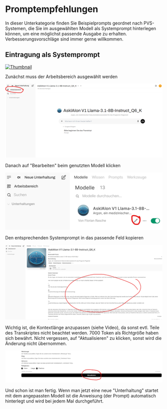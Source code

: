 # Promptempfehlungen

In dieser Unterkategorie finden Sie Beispielprompts geordnet nach PVS-Systemen, die Sie im ausgewählten Modell als Systemprompt hinterlegen können, um eine möglichst passende Ausgabe zu erhalten. Verbesserungsvorschläge sind immer gerne willkommen.

## Eintragung als Systemprompt

[![Thumbnail](https://img.youtube.com/vi/9irtXkJlzsw/maxresdefault.jpg)](https://youtu.be/9irtXkJlzsw)

Zunächst muss der Arbeitsbereich ausgewählt werden

![Arbeitsbereich](images/arbeitsbereich.png)

Danach auf "Bearbeiten" beim genutzten Modell klicken

![Bearbeiten](images/bearbeiten.png)

Den entsprechenden Systemprompt in das passende Feld kopieren

![Systemprompt](images/systemprompt.png)

Wichtig ist, die Kontextlänge anzupassen (siehe Video), da sonst evtl. Teile des Transkriptes nicht beachtet werden. 7000 Token als Richtgröße haben sich bewährt.
Nicht vergessen, auf "Aktualisieren" zu klicken, sonst wird die Änderung nicht übernommen.

![Aktualisieren](images/aktualisieren.png)

Und schon ist man fertig. Wenn man jetzt eine neue "Unterhaltung" startet mit dem angepassten Modell ist die Anweisung (der Prompt) automatisch hinterlegt und wird bei jedem Mal durchgeführt.